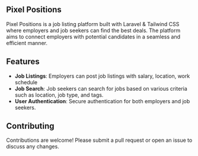 ## Pixel Positions

Pixel Positions is a job listing platform built with Laravel & Tailwind CSS where employers and job seekers can find the best deals. The platform aims to connect employers with potential candidates in a seamless and efficient manner.

## Features

- **Job Listings**: Employers can post job listings with salary, location, work schedule
- **Job Search**: Job seekers can search for jobs based on various criteria such as location, job type, and tags.
- **User Authentication**: Secure authentication for both employers and job seekers.

## Contributing

Contributions are welcome! Please submit a pull request or open an issue to discuss any changes.
